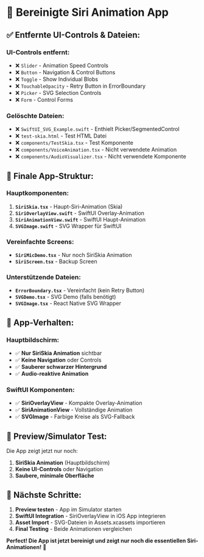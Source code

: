 # 🧹 Bereinigte Siri Animation App

## ✅ **Entfernte UI-Controls & Dateien:**

### **UI-Controls entfernt:**
- ❌ `Slider` - Animation Speed Controls
- ❌ `Button` - Navigation & Control Buttons  
- ❌ `Toggle` - Show Individual Blobs
- ❌ `TouchableOpacity` - Retry Button in ErrorBoundary
- ❌ `Picker` - SVG Selection Controls
- ❌ `Form` - Control Forms

### **Gelöschte Dateien:**
- ❌ `SwiftUI_SVG_Example.swift` - Enthielt Picker/SegmentedControl
- ❌ `test-skia.html` - Test HTML Datei
- ❌ `components/TestSkia.tsx` - Test Komponente
- ❌ `components/VoiceAnimation.tsx` - Nicht verwendete Animation
- ❌ `components/AudioVisualizer.tsx` - Nicht verwendete Komponente

## 🎯 **Finale App-Struktur:**

### **Hauptkomponenten:**
1. **`SiriSkia.tsx`** - Haupt-Siri-Animation (Skia)
2. **`SiriOverlayView.swift`** - SwiftUI Overlay-Animation
3. **`SiriAnimationView.swift`** - SwiftUI Haupt-Animation
4. **`SVGImage.swift`** - SVG Wrapper für SwiftUI

### **Vereinfachte Screens:**
- **`SiriMicDemo.tsx`** - Nur noch SiriSkia Animation
- **`SiriScreen.tsx`** - Backup Screen

### **Unterstützende Dateien:**
- **`ErrorBoundary.tsx`** - Vereinfacht (kein Retry Button)
- **`SVGDemo.tsx`** - SVG Demo (falls benötigt)
- **`SVGImage.tsx`** - React Native SVG Wrapper

## 🚀 **App-Verhalten:**

### **Hauptbildschirm:**
- ✅ **Nur SiriSkia Animation** sichtbar
- ✅ **Keine Navigation** oder Controls
- ✅ **Sauberer schwarzer Hintergrund**
- ✅ **Audio-reaktive Animation**

### **SwiftUI Komponenten:**
- ✅ **SiriOverlayView** - Kompakte Overlay-Animation
- ✅ **SiriAnimationView** - Vollständige Animation
- ✅ **SVGImage** - Farbige Kreise als SVG-Fallback

## 📱 **Preview/Simulator Test:**

Die App zeigt jetzt nur noch:
1. **SiriSkia Animation** (Hauptbildschirm)
2. **Keine UI-Controls** oder Navigation
3. **Saubere, minimale Oberfläche**

## 🔧 **Nächste Schritte:**

1. **Preview testen** - App im Simulator starten
2. **SwiftUI Integration** - SiriOverlayView in iOS App integrieren
3. **Asset Import** - SVG-Dateien in Assets.xcassets importieren
4. **Final Testing** - Beide Animationen vergleichen

**Perfect! Die App ist jetzt bereinigt und zeigt nur noch die essentiellen Siri-Animationen!** 🎉
